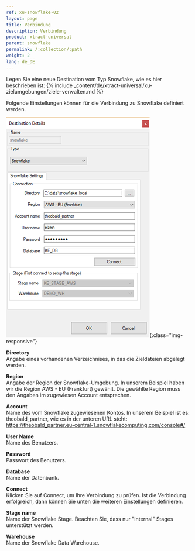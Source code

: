 ```yaml
---
ref: xu-snowflake-02
layout: page
title: Verbindung
description: Verbindung
product: xtract-universal
parent: snowflake
permalink: /:collection/:path
weight: 2
lang: de_DE
---
```


Legen Sie eine neue Destination vom Typ Snowflake, wie es hier beschrieben ist:
{% include _content/de/xtract-universal/xu-zielumgebungen/ziele-verwalten.md %}


Folgende Einstellungen können für die Verbindung zu Snowflake definiert werden.

![Snowflake-Destination](/img/content/xu/snowflake/snowflake-destination-details.png){:class="img-responsive"}

**Directory**<br>
Angabe eines vorhandenen Verzeichnises, in das die Zieldateien abgelegt werden.

**Region**<br>
Angabe der Region der Snowflake-Umgebung.
In unserem Beispiel haben wir die Region 
AWS - EU (Frankfurt)
gewählt. Die gewählte Region muss den Angaben im zugewiesen Account entsprechen. 

**Account**<br>
Name des vom Snowflake zugewiesenen Kontos.
In unserem Beispiel ist es: theobald_partner, wie es in der unteren URL steht: 
https://theobald_partner.eu-central-1.snowflakecomputing.com/console#/


**User Name**<br>
Name des Benutzers.

**Password**<br>
Passwort des Benutzers.

**Database**<br>
Name der Datenbank.

**Connect**<br>
Klicken Sie auf Connect, um Ihre Verbindung zu prüfen.
Ist die Verbindung erfolgreich, dann können Sie unten die weiteren Einstellungen definieren. 

**Stage name**<br>
Name der Snowflake Stage. 
Beachten Sie, dass nur "Internal" Stages unterstützt werden. 

**Warehouse**<br>
Name der Snowflake Data Warehouse.

